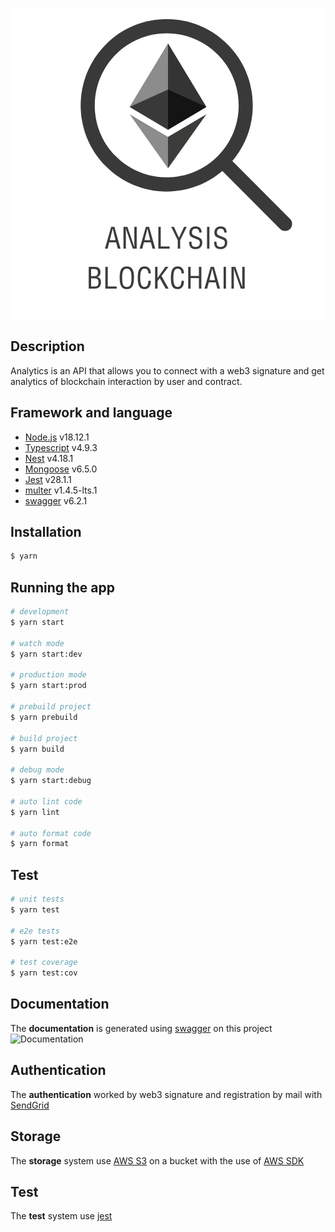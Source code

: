 <p align="center" width="100%"><img align="center" src="./doc/Analysis.png?raw=true" /></p>

## Description

Analytics is an API that allows you to connect with a web3 signature and get analytics of blockchain interaction by user and contract.

## Framework and language

-   [Node.js](https://nodejs.org/dist/latest-v18.x/docs/api/) v18.12.1
-   [Typescript](https://www.typescriptlang.org/docs/handbook/typescript-from-scratch.html) v4.9.3
-   [Nest](https://expressjs.com/en/starter/installing.html) v4.18.1
-   [Mongoose](https://mongoosejs.com/docs/guide.html) v6.5.0
-   [Jest](https://docs.nestjs.com/) v28.1.1
-   [multer]() v1.4.5-lts.1
-   [swagger]() v6.2.1

## Installation

```bash
$ yarn
```

## Running the app

```bash
# development
$ yarn start

# watch mode
$ yarn start:dev

# production mode
$ yarn start:prod

# prebuild project
$ yarn prebuild

# build project
$ yarn build

# debug mode
$ yarn start:debug

# auto lint code
$ yarn lint

# auto format code
$ yarn format
```

## Test

```bash
# unit tests
$ yarn test

# e2e tests
$ yarn test:e2e

# test coverage
$ yarn test:cov
```

## Documentation

The **documentation** is generated using [swagger](https://swagger.io/docs/specification/basic-structure/) on this project
![Documentation](./doc/Swagger.png?raw=true 'Documentation')

## Authentication

The **authentication** worked by web3 signature and registration by mail with [SendGrid](https://docs.sendgrid.com/for-developers/sending-email/quickstart-nodejs)

## Storage

The **storage** system use [AWS S3](https://docs.aws.amazon.com/s3/index.html) on a bucket with the use of [AWS SDK](https://www.npmjs.com/package/aws-sdk)

## Test

The **test** system use [jest]()
